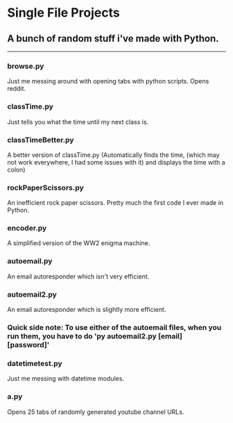 # Single File Projects
## A bunch of random stuff i've made with Python.

---

### browse.py
Just me messing around with opening tabs with python scripts. Opens reddit.

### classTime.py
Just tells you what the time until my next class is.

### classTimeBetter.py
A better version of classTime.py (Automatically finds the time, (which may not work everywhere, I had some issues with it) and displays the time with a colon)

### rockPaperScissors.py
An inefficient rock paper scissors. Pretty much the first code I ever made in Python.

### encoder.py
A simplified version of the WW2 enigma machine.

### autoemail.py
An email autoresponder which isn't very efficient.

### autoemail2.py
An email autoresponder which is slightly more efficient.

### Quick side note: To use either of the autoemail files, when you run them, you have to do 'py autoemail2.py [email] [password]'

### datetimetest.py
Just me messing with datetime modules.

### a.py
Opens 25 tabs of randomly generated youtube channel URLs.
